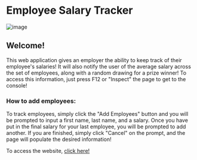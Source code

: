 # Employee Salary Tracker
![image](https://github.com/drewheaster/employee-salary-tracker/assets/138960862/876c2909-22f5-400b-a84e-60910ed66996)

## Welcome!
This web application gives an employer the ability to keep track of their employee's salaries! It will also notify the user of the average salary across the set of employees, along with a random drawing for a prize winner!
To access this information, just press F12 or "Inspect" the page to get to the console!

### How to add employees:
To track employees, simply click the "Add Employees" button and you will be prompted to input a first name, last name, and a salary. Once you have put in the final salary for your last employee, you will be prompted to add another. If you are finished, simply click "Cancel" on the prompt, and the page will populate the desired information!

To access the website, [click here!]()
